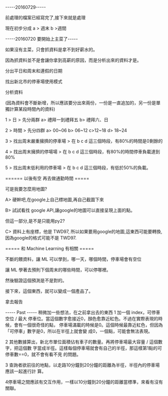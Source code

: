 -----20160729-----

前處理的檔案已經寫完了,接下來就是處理

現在初步分成  a > 週末 b >週間


-----20160720 要開始上主菜了-----

如果沒有主菜，只會抓資料是拿不到好薪水的。

因為抓資料並不是會讓你拿到高薪的原因，而是分析出來的資料才是。

分出平日和周末和連假的日期

找出新北市的停車場使用模式

分析資料

(因為資料會不斷新增，所以應該要分出來兩份，一份是一直追加的，另一份是單獨計算某段時間內的資料)

1 > 日 > 先分兩群 a> 禮拜一到禮拜五 b> 禮拜六、日

2 > 時間 > 先分四群 a> 00~06 b> 06~12 c>12~18 d> 18~24

3 > 找出周末嚴重擁擠的停車場 > 在 b c d 這三個時段，有80%的時間是0剩餘的

4 > 找出周末擁擠的停場場 > 在 b c d 這三個時段，有80%的時間停車負載達到80%

5 > 找出周末低利用的停車場 > 在 b c d 這三個時段，有低於50%的負載。

====== 以後有空 再去做通勤時間 =====

可是我要怎麼用地圖?

A> 硬幹吧,在google上自己標地圖,再自己截圖下來

B> 試試看找 google API,讓google的地圖可以直接呈現上面的點。

但這一部分,是不是只能用py2?

C> 資料上有座標，他是 TWD97, 所以如果要用google的地圖,這東西可能要轉換,因為google的格式可能不是 TWD97.

===== 和 Machine Learning 有相關 =====

不斷的餵資料，讓 ML 可以學到，哪一天，哪個時間，停車場會有空位

讓 ML 學著去預則下個周末的哪些時間，可以停哪裡。

然後驗證這個預測是不是對的。

接下來，這個東西，就可以變成一個產品了。

拿去報告

----- Past ----- 稍微加一些想法，在之前拿出去的東西 1 加一個 index，可停車空位 / 最大 
停車位。當這個數字愈接近0，顏色愈靠近紅色。不過在實際表現的時候，會有一個很奇怪的點， 
停車場滿載的時候是0。這個時候最靠近紅色，但因為「可停車」數字是0，所以在半徑上就會變 
成0，一個點，可能會無法表現。

2 其他數據算出，新北市單位面積佔有車子的數量。再將停車場最大容量 / 這個數字，把這個數 
字當成半徑。這樣每個停車場就會有自己的半徑，那這樣第1點的可停車數==0，就不會有看不見 
的問題。

3 查詢者欲前往的地點，以走路10分鐘到20分鐘的距離為半徑，半徑內的停車場應該一起進行計 
算。

4停車場之間應該有交互作用，一樣以10分鐘到20分鐘的距離當標準，來看有沒有關聯。
